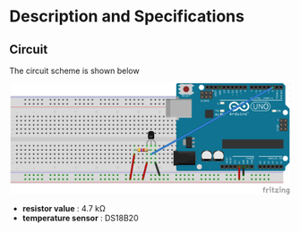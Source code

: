 # Description and Specifications

## Circuit

The circuit scheme is shown below

<p align="center">
  <img src="scheme.png" width="500" title="hover text">
</p>

* **resistor value** : 4.7 k&Omega;
* **temperature sensor** : DS18B20

